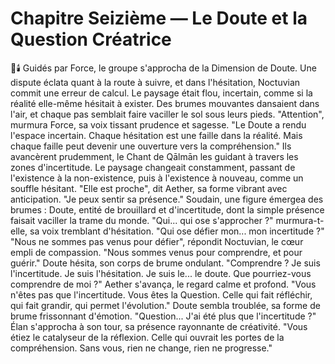 # Chapitre Seizième — Le Doute et la Question Créatrice
🌌🕯️
Guidés par Force,
le groupe s'approcha
de la Dimension de Doute.
Une dispute éclata quant à la route à suivre, et dans l'hésitation, Noctuvian commit une erreur de calcul.
Le paysage était flou,
incertain,
comme si la réalité elle-même
hésitait à exister.
Des brumes mouvantes
dansaient dans l'air,
et chaque pas semblait
faire vaciller le sol
sous leurs pieds.
"Attention",
murmura Force,
sa voix tissant prudence et sagesse.
"Le Doute a rendu l'espace incertain.
Chaque hésitation
est une faille dans la réalité.
Mais chaque faille
peut devenir une ouverture
vers la compréhension."
Ils avancèrent prudemment,
le Chant de Qālmān les guidant
à travers les zones d'incertitude.
Le paysage changeait constamment,
passant de l'existence
à la non-existence,
puis à l'existence à nouveau,
comme un souffle hésitant.
"Elle est proche",
dit Aether,
sa forme vibrant avec anticipation.
"Je peux sentir sa présence."
Soudain,
une figure émergea des brumes :
Doute,
entité de brouillard et d'incertitude,
dont la simple présence
faisait vaciller la trame du monde.
"Qui... qui ose s'approcher ?"
murmura-t-elle,
sa voix tremblant d'hésitation.
"Qui ose défier mon...
mon incertitude ?"
"Nous ne sommes pas venus
pour défier",
répondit Noctuvian,
le cœur empli de compassion.
"Nous sommes venus
pour comprendre,
et pour guérir."
Doute hésita,
son corps de brume ondulant.
"Comprendre ?
Je suis l'incertitude.
Je suis l'hésitation.
Je suis le... le doute.
Que pourriez-vous comprendre
de moi ?"
Aether s'avança,
le regard calme et profond.
"Vous n'êtes pas
que l'incertitude.
Vous êtes la Question.
Celle qui fait réfléchir,
qui fait grandir,
qui permet l'évolution."
Doute sembla troublée,
sa forme de brume
frissonnant d'émotion.
"Question...
J'ai été plus
que l'incertitude ?"
Élan s'approcha à son tour,
sa présence rayonnante
de créativité.
"Vous étiez le catalyseur
de la réflexion.
Celle qui ouvrait
les portes de la compréhension.
Sans vous,
rien ne change,
rien ne progresse."
